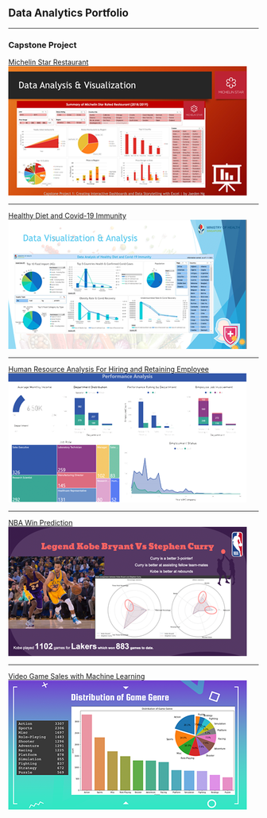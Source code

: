 ## Data Analytics Portfolio

---

### Capstone Project 

[Michelin Star Restaurant](/pdf/CAPSTONE-1-JAEDEN-NG.pdf)
<a href="/pdf/CAPSTONE-1-JAEDEN-NG.pdf"><img src="images/thumb-cap1.png?raw=true"/></a>

---
[Healthy Diet and Covid-19 Immunity](/pdf/CAPSTONE-2-JAEDEN-NG.pdf)
<a href="/pdf/CAPSTONE-2-JAEDEN-NG.pdf"><img src="images/thumb-cap2.png?raw=true"/></a>

---
[Human Resource Analysis
For Hiring and Retaining Employee](/pdf/CAPSTONE-3-JAEDEN-NG.pdf)
<a href="/pdf/CAPSTONE-3-JAEDEN-NG.pdf"><img src="images/thumb-cap3.png?raw=true"/></a>

---
[NBA Win Prediction](/pdf/CAPSTONE-4-JAEDEN-NG.pdf)
<a href="/pdf/CAPSTONE-4-JAEDEN-NG.pdf"><img src="images/thumb-cap4.png?raw=true"/></a>

---
[Video Game Sales with Machine Learning](/pdf/CAPSTONE-5-JAEDEN-NG.pdf)
<a href="/pdf/CAPSTONE-5-JAEDEN-NG.pdf"><img src="images/thumb-cap5.png?raw=true"/></a>

<!-- Remove above link if you don't want to attibute -->
